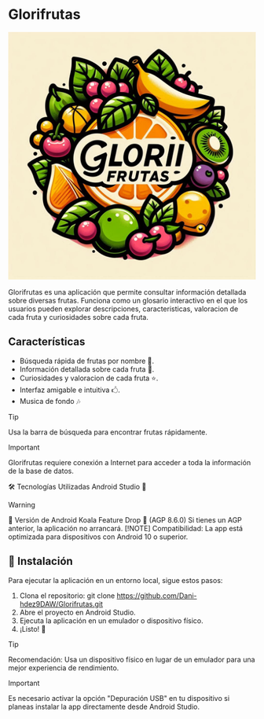 # Glorifrutas

![Logo de Glorifrutas](app/src/main/res/drawable/logoglorifrutas.png)

Glorifrutas es una aplicación que permite consultar información detallada sobre diversas frutas.
Funciona como un glosario interactivo en el que los usuarios pueden explorar descripciones,
caracteristicas, valoracion de cada fruta y curiosidades sobre cada fruta.

## Características

- Búsqueda rápida de frutas por nombre 🔎.
- Información detallada sobre cada fruta 🍎.
- Curiosidades y valoracion de cada fruta ⭐.
- Interfaz amigable e intuitiva 🖒.
- Musica de fondo 🎶

>[!TIP]
>Usa la barra de búsqueda para encontrar frutas rápidamente.

>[!IMPORTANT]
>Glorifrutas requiere conexión a Internet para acceder a toda la información de la base de datos.

🛠 Tecnologías Utilizadas
Android Studio 📲
> [!WARNING]
> 🚨 Versión de Android
Koala Feature Drop 🐨 (AGP 8.6.0)
Si tienes un AGP anterior, la aplicación no arrancará.
>[!NOTE]
>Compatibilidad: La app está optimizada para dispositivos con Android 10 o superior.

## 🚀 Instalación
Para ejecutar la aplicación en un entorno local, sigue estos pasos:

1. Clona el repositorio:
   git clone https://github.com/Dani-hdez9DAW/Glorifrutas.git
2. Abre el proyecto en Android Studio.
3. Ejecuta la aplicación en un emulador o dispositivo físico.
4. ¡Listo! 🚀

>[!TIP]
>Recomendación: Usa un dispositivo físico en lugar de un emulador para una mejor experiencia de rendimiento.

>[!IMPORTANT]
>Es necesario activar la opción "Depuración USB" en tu dispositivo si planeas instalar la app directamente desde Android Studio.
